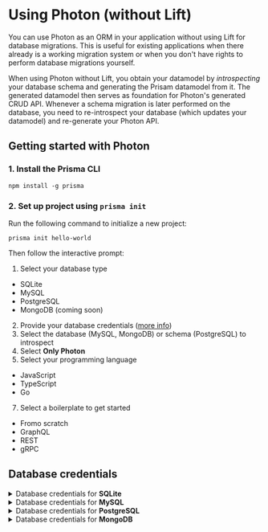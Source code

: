 # Using Photon (without Lift)

You can use Photon as an ORM in your application without using Lift for database migrations. This is useful for existing applications when there already is a working migration system or when you don't have rights to perform database migrations yourself.

When using Photon without Lift, you obtain your datamodel by _introspecting_ your database schema and generating the Prisam datamodel from it. The generated datamodel then serves as foundation for Photon's generated CRUD API. Whenever a schema migration is later performed on the database, you need to re-introspect your database (which updates your datamodel) and re-generate your Photon API.

## Getting started with Photon

### 1. Install the Prisma CLI

```
npm install -g prisma
```

### 2. Set up project using `prisma init`

Run the following command to initialize a new project:

```
prisma init hello-world
```

Then follow the interactive prompt:

1. Select your database type
  - SQLite
  - MySQL
  - PostgreSQL
  - MongoDB (coming soon)
2. Provide your database credentials ([more info](#database-credentials))
3. Select the database (MySQL, MongoDB) or schema (PostgreSQL) to introspect
4. Select **Only Photon**
6. Select your programming language
  - JavaScript
  - TypeScript
  - Go
7. Select a boilerplate to get started
  - Fromo scratch
  - GraphQL
  - REST
  - gRPC

## Database credentials

<Details><Summary>Database credentials for <strong>SQLite</strong></Summary>

When using SQLite, you need to provide the _file path_ to your existing SQLite database file.

</Details>

<Details><Summary>Database credentials for <strong>MySQL</strong></Summary>

When using MySQL, you need to provide the following infomration to connect your existing MySQL database server:

- **Host**: The IP address/domain of your database server, e.g. `localhost`.
- **Post**: The port on which your database server listens, e.g. `5432` (PostgreSQL) or `3306` (MySQL).
- **User**: The database user, e.g. `admin`.
- **Password**: The password for the database user.
- **SSL**: Whether or not your database server uses SSL.

Once provided, the CLI will prompt you to select one of the existing **databases** on your MySQL server for introspection.

</Details>

<Details><Summary>Database credentials for <strong>PostgreSQL</strong></Summary>

When using PostgreSQL, you need to provide the following infomration to connect your existing MySQL database server:

- **Host**: The IP address/domain of your database server, e.g. `localhost`.
- **Post**: The port on which your database server listens, e.g. `5432` (PostgreSQL) or `3306` (MySQL).
- **Database**: The name of the database which contains the schema to introspect. 
- **User**: The database user, e.g. `admin`.
- **Password**: The password for the database user.
- **SSL**: Whether or not your database server uses SSL.

Once provided, the CLI will prompt you to select one of the existing **databases** on your MySQL server for introspection.

</Details>

<Details><Summary>Database credentials for <strong>MongoDB</strong></Summary>

When using MongoDB, you need to provide your [MongoDB connection string](https://docs.mongodb.com/manual/reference/connection-string), e.g. `http://user1:myPassword@localhost:27017/admin`. Note that this must include the database credentials as well as the [`authSource`](https://docs.mongodb.com/manual/reference/connection-string/#authentication-options) database that's storing the credentials of your MongoDB `admin` user (by default it is often called `admin`).

</Details>



